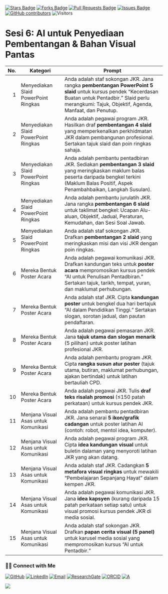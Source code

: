 <a href="https://github.com/drshahizan/short-course/stargazers"><img src="https://img.shields.io/github/stars/drshahizan/short-course" alt="Stars Badge"/></a>
<a href="https://github.com/drshahizan/short-course/network/members"><img src="https://img.shields.io/github/forks/drshahizan/short-course" alt="Forks Badge"/></a>
<a href="https://github.com/drshahizan/short-course/pulls"><img src="https://img.shields.io/github/issues-pr/drshahizan/short-course" alt="Pull Requests Badge"/></a>
<a href="https://github.com/drshahizan/short-course"><img src="https://img.shields.io/github/issues/drshahizan/short-course" alt="Issues Badge"/></a>
<a href="https://github.com/drshahizan/short-course/graphs/contributors"><img alt="GitHub contributors" src="https://img.shields.io/github/contributors/drshahizan/short-course?color=2b9348"></a>
![Visitors](https://api.visitorbadge.io/api/visitors?path=https%3A%2F%2Fgithub.com%2Fdrshahizan%2Fshort-course&labelColor=%23d9e3f0&countColor=%23697689&style=flat)

# Sesi 6: AI untuk Penyediaan Pembentangan & Bahan Visual Pantas

| **No.** | **Kategori**                         | **Prompt**                                                                                                                                                                                                       |
| ------: | ------------------------------------ | ---------------------------------------------------------------------------------------------------------------------------------------------------------------------------------------------------------------- |
|       1 | Menyediakan Slaid PowerPoint Ringkas | Anda adalah staf sokongan JKR. Jana rangka **pembentangan PowerPoint 5 slaid** untuk kursus pendek “Kecerdasan Buatan untuk Pentadbir.” Slaid perlu merangkumi: Tajuk, Objektif, Agenda, Manfaat, dan Penutup.   |
|       2 | Menyediakan Slaid PowerPoint Ringkas | Anda adalah pegawai program JKR. Hasilkan draf **pembentangan 4 slaid** yang memperkenalkan perkhidmatan JKR dalam pembangunan profesional. Sertakan tajuk slaid dan poin ringkas sahaja.                        |
|       3 | Menyediakan Slaid PowerPoint Ringkas | Anda adalah pembantu pentadbiran JKR. Sediakan **pembentangan 3 slaid** yang meringkaskan maklum balas peserta daripada bengkel terkini (Maklum Balas Positif, Aspek Penambahbaikan, Langkah Susulan).           |
|       4 | Menyediakan Slaid PowerPoint Ringkas | Anda adalah pembantu jurulatih JKR. Jana rangka **pembentangan 6 slaid** untuk taklimat bengkel: Ucapan Alu-aluan, Objektif, Jadual, Peraturan, Kemudahan, dan Sesi Soal Jawab.                                  |
|       5 | Menyediakan Slaid PowerPoint Ringkas | Anda adalah staf sokongan JKR. Drafkan **pembentangan 2 slaid** yang meringkaskan misi dan visi JKR dengan poin ringkas.                                                                                         |
|       6 | Mereka Bentuk Poster Acara           | Anda adalah pegawai komunikasi JKR. Drafkan kandungan teks untuk **poster acara** mempromosikan kursus pendek “AI untuk Penulisan Pentadbiran.” Sertakan tajuk, tarikh, tempat, yuran, dan maklumat perhubungan. |
|       7 | Mereka Bentuk Poster Acara           | Anda adalah staf JKR. Cipta **kandungan poster** untuk bengkel dua hari bertajuk “AI dalam Pendidikan Tinggi.” Sertakan slogan, sorotan jadual, dan pautan pendaftaran.                                          |
|       8 | Mereka Bentuk Poster Acara           | Anda adalah pegawai pemasaran JKR. Jana **tajuk utama dan slogan menarik** (5 pilihan) untuk poster latihan profesional JKR.                                                                                     |
|       9 | Mereka Bentuk Poster Acara           | Anda adalah pembantu program JKR. Cipta **rangka susun atur poster** (tajuk utama, butiran, maklumat perhubungan, ajakan bertindak) untuk latihan bertauliah CPD.                                                |
|      10 | Mereka Bentuk Poster Acara           | Anda adalah pegawai JKR. Tulis **draf teks risalah promosi** (≤150 patah perkataan) untuk kursus pendek JKR.                                                                                                     |
|      11 | Menjana Visual Asas untuk Komunikasi | Anda adalah pembantu pentadbiran JKR. Jana senarai **5 ikon/grafik cadangan** untuk poster latihan AI (contoh: robot, mentol idea, komputer).                                                                    |
|      12 | Menjana Visual Asas untuk Komunikasi | Anda adalah pegawai program JKR. Cipta **idea kandungan visual** untuk buletin dalaman yang menyoroti latihan JKR yang akan datang.                                                                              |
|      13 | Menjana Visual Asas untuk Komunikasi | Anda adalah staf JKR. Cadangkan **5 metafora visual ringkas** untuk mewakili “Pembelajaran Sepanjang Hayat” dalam kempen JKR.                                                                                    |
|      14 | Menjana Visual Asas untuk Komunikasi | Anda adalah pegawai komunikasi JKR. Jana **idea kapsyen** (kurang daripada 15 patah perkataan setiap satu) untuk visual promosi kursus pendek JKR di media sosial.                                               |
|      15 | Menjana Visual Asas untuk Komunikasi | Anda adalah staf sokongan JKR. Drafkan **papan cerita visual (5 panel)** untuk karusel media sosial yang mempromosikan kursus “AI untuk Pentadbir.”                                                              |

### 🙌🏻 Connect with Me
<p align="left">
    <a href="https://github.com/drshahizan" target="_blank"><img alt="GitHub" src="https://img.shields.io/badge/-@drshahizan-181717?style=flat-square&logo=GitHub&logoColor=white"></a>
    <a href="https://www.linkedin.com/in/drshahizan" target="_blank"><img alt="LinkedIn" src="https://img.shields.io/badge/-drshahizan-blue?style=flat-square&logo=Linkedin&logoColor=white&link=https://www.linkedin.com/in/drshahizan/"></a>
    <a href="mailto:shahizan@utm.my" target="_blank"><img alt="Email" src="https://img.shields.io/badge/-shahizan@utm.my-c14438?style=flat-square&logo=Gmail&logoColor=white&link=mailto:shahizan@utm.my.com"></a>
    <a href="https://www.researchgate.net/profile/Mohd-Othman-28" target="_blank"><img alt="ResearchGate" src="https://img.shields.io/badge/-ResearchGate-00CCBB?style=flat-square&logo=ResearchGate&logoColor=white"></a>
    <a href="https://orcid.org/0000-0003-4261-1873" target="_blank"><img alt="ORCID" src="https://img.shields.io/badge/-ORCID-A6CE39?style=flat-square&logo=ORCID&logoColor=white"></a> 
 <a href="https://visitorbadge.io/status?path=https%3A%2F%2Fgithub.com%2Fdrshahizan" target="_blank"><img alt="A" src="https://api.visitorbadge.io/api/visitors?path=https%3A%2F%2Fgithub.com%2Fdrshahizan&labelColor=%23697689&countColor=%23555555&style=plastic"></a>
 
![](https://hit.yhype.me/github/profile?user_id=81284918)
</p>
